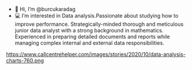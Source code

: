 - 👋 Hi, I’m @burcukaradag
- 💻  I’m interested in Data analysis.Passionate about studying how to improve performance. Strategically-minded thorough and meticulous junior data analyst with a strong background in mathematics.  Experienced in preparing detailed documents and reports while managing complex internal and external data responsibilities.

https://www.callcentrehelper.com/images/stories/2020/10/data-analysis-charts-760.png


<!---
burcukaradag/burcukaradag is a ✨ special ✨ repository because its `README.md` (this file) appears on your GitHub profile.
You can click the Preview link to take a look at your changes.
--->
